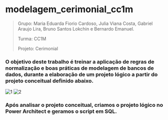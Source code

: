 # modelagem_cerimonial_cc1m
> Grupo: Maria Eduarda Fiorio Cardoso, Julia Viana Costa, Gabriel Araujo Lira, Bruno Santos Lokchin e Bernardo Emanuel.
> 
> Turma: CC1M
> 
> Projeto: Cerimonial

### O objetivo deste trabalho é treinar a aplicação de regras de normalização e boas práticas de modelagem de bancos de dados, durante a elaboração de um projeto lógico a partir do projeto conceitual definido abaixo.

![1](https://user-images.githubusercontent.com/103320974/174491382-87cdabc1-03ab-4557-ae1f-96838a10df4c.png)
![2](https://user-images.githubusercontent.com/103320974/174491452-a0107e3e-6b51-4d22-a20d-4b1063f65ad8.png)

### Após analisar o projeto conceitual, criamos o projeto lógico no Power Architect e geramos o script em SQL.
